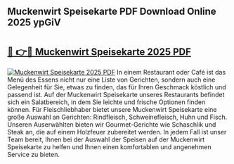 ## Muckenwirt Speisekarte PDF Download Online 2025 ypGiV

# <h2><a href="http://gc7dzb.nevu.top/?p=Muckenwirt+Speisekarte">🔗 👉🔴 Muckenwirt Speisekarte 2025 PDF</a></h2>

[![Muckenwirt Speisekarte 2025 PDF](https://i.imgur.com/dBaPXMq.png)](http://gc7dzb.nevu.top/?p=Muckenwirt+Speisekarte)
In einem Restaurant oder Café ist das Menü des Essens nicht nur eine Liste von Gerichten, sondern auch eine Gelegenheit für Sie, etwas zu finden, das für Ihren Geschmack köstlich und passend ist. Auf der Muckenwirt Speisekarte unseres Restaurants befindet sich ein Salatbereich, in dem Sie leichte und frische Optionen finden können. Für Fleischliebhaber bietet unsere Muckenwirt Speisekarte eine große Auswahl an Gerichten: Rindfleisch, Schweinefleisch, Huhn und Fisch. Unseren Auserwählten bieten wir Gourmet-Gerichte wie Schaschlik und Steak an, die auf einem Holzfeuer zubereitet werden. In jedem Fall ist unser Team bereit, Ihnen bei der Auswahl der Speisen auf der Muckenwirt Speisekarte zu helfen und Ihnen einen komfortablen und angenehmen Service zu bieten.
